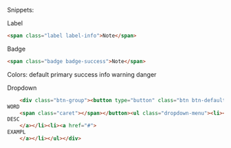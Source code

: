 
Snippets:

Label
```html
<span class="label label-info">Note</span> 
```
Badge
```html
<span class="badge badge-success">Note</span>
```
Colors:
default primary success info warning danger

Dropdown
```html
    <div class="btn-group"><button type="button" class="btn btn-default dropdown-toggle" data-toggle="dropdown" aria-haspopup="true" aria-expanded="false">
WORD 
    <span class="caret"></span></button><ul class="dropdown-menu"><li><a href="#">
DESC
    </a></li><li><a href="#">
EXAMPL
    </a></li></ul></div>
```
